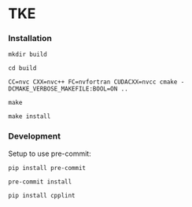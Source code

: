 # TKE

### Installation
`mkdir build`

`cd build`

`CC=nvc CXX=nvc++ FC=nvfortran CUDACXX=nvcc cmake -DCMAKE_VERBOSE_MAKEFILE:BOOL=ON ..`

`make`

`make install`

### Development
Setup to use pre-commit:

`pip install pre-commit`

`pre-commit install`

`pip install cpplint`
